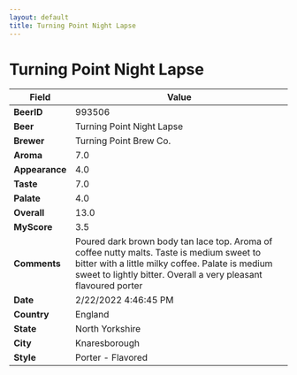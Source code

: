 ```yaml
---
layout: default
title: Turning Point Night Lapse
---
```


# Turning Point Night Lapse

| Field         | Value     |
|---------------|-----------|
| **BeerID** | 993506 |
| **Beer** | Turning Point Night Lapse |
| **Brewer** | Turning Point Brew Co. |
| **Aroma** | 7.0 |
| **Appearance** | 4.0 |
| **Taste** | 7.0 |
| **Palate** | 4.0 |
| **Overall** | 13.0 |
| **MyScore** | 3.5 |
| **Comments** | Poured dark brown body tan lace top. Aroma of coffee nutty malts. Taste is medium sweet to bitter with a little milky coffee. Palate is medium sweet to lightly bitter. Overall a very pleasant flavoured porter  |
| **Date** | 2/22/2022 4:46:45 PM |
| **Country** | England |
| **State** | North Yorkshire |
| **City** | Knaresborough |
| **Style** | Porter - Flavored |
